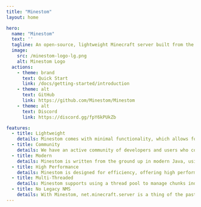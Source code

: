```yaml
---
title: "Minestom"
layout: home

hero:
  name: "Minestom"
  text: ''
  tagline: An open-source, lightweight Minecraft server built from the ground up.
  image:
    src: /minestom-logo-lg.png
    alt: Minestom Logo
  actions:
    - theme: brand
      text: Quick Start
      link: /docs/getting-started/introduction
    - theme: alt
      text: GitHub
      link: https://github.com/Minestom/Minestom
    - theme: alt
      text: Discord
      link: https://discord.gg/fpY6kPUkZb

features:
  - title: Lightweight
    details: Minestom comes with minimal functionality, which allows for a more efficient and lightweight server that can be easily extended.
  - title: Community
    details: We have an active community of developers and users who contribute to its continuous development and are happy to provide assistance.
  - title: Modern
    details: Minestom is written from the ground up in modern Java, using best practices and standards to make the code easier to read and maintain.
  - title: High Performance
    details: Minestom is designed for efficiency, offering high performance with minimal overhead. It can handle large numbers of players without any performance issues.
  - title: Multi-Threaded
    details: Minestom supports using a thread pool to manage chunks independently from instances. This is crucial in providing large performance benefits over traditional Minecraft servers.
  - title: No Legacy NMS
    details: With Minestom, net.minecraft.server is a thing of the past. The protocol is fully implemented and does not obfuscate any code, creating a faster and more enjoyable experience.
---
```

